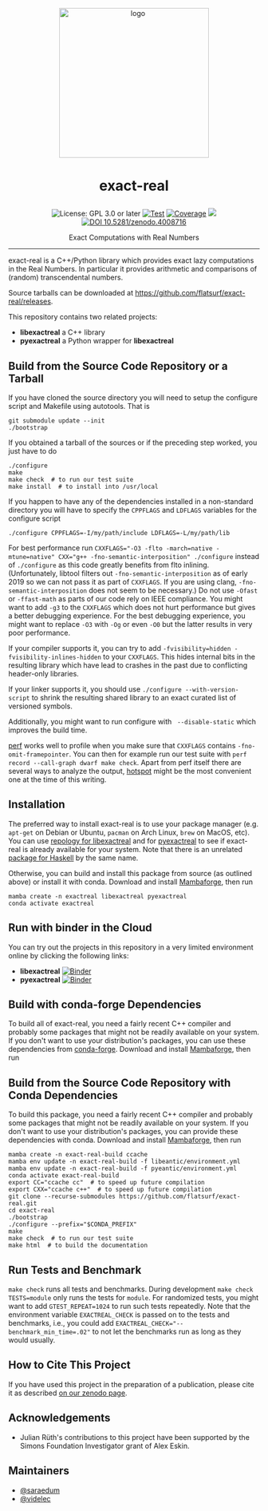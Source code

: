 <p align="center">
    <img alt="logo" src="https://github.com/flatsurf/exact-real/raw/master/logo.svg?sanitize=true" width="300px">
</p>

<h1><p align="center">exact-real</p></h1>

<p align="center">
  <img src="https://img.shields.io/badge/License-GPL_3.0_or_later-blue.svg" alt="License: GPL 3.0 or later">
  <a href="https://github.com/flatsurf/exact-real/actions/workflows/test.yml"><img src="https://github.com/flatsurf/exact-real/actions/workflows/test.yml/badge.svg" alt="Test"></a>
  <a href="https://codecov.io/gh/flatsurf/exact-real"><img src="https://codecov.io/gh/flatsurf/exact-real/branch/master/graph/badge.svg" alt="Coverage"></a>
  <a href="https://flatsurf.github.io/exact-real/asv/"><img src="http://img.shields.io/badge/benchmarked%20by-asv-blue.svg?style=flat"></a>
  <a href="https://doi.org/10.5281/zenodo.4008716"><img src="https://zenodo.org/badge/DOI/10.5281/zenodo.4008716.svg" alt="DOI 10.5281/zenodo.4008716"></a>
</p>

<p align="center">Exact Computations with Real Numbers</p>
<hr>

exact-real is a C++/Python library which provides exact lazy computations in the Real Numbers. In particular it provides arithmetic and comparisons of (random) transcendental numbers.

Source tarballs can be downloaded at https://github.com/flatsurf/exact-real/releases.

This repository contains two related projects:

* **libexactreal** a C++ library
* **pyexactreal** a Python wrapper for **libexactreal**

## Build from the Source Code Repository or a Tarball

If you have cloned the source directory you will need to setup the
configure script and Makefile using autotools. That is

    git submodule update --init
    ./bootstrap

If you obtained a tarball of the sources or if the preceding step
worked, you just have to do

    ./configure
    make
    make check  # to run our test suite
    make install  # to install into /usr/local

If you happen to have any of the dependencies installed in a non-standard
directory you will have to specify the `CPPFLAGS` and `LDFLAGS` variables for
the configure script

    ./configure CPPFLAGS=-I/my/path/include LDFLAGS=-L/my/path/lib

For best performance run `CXXFLAGS="-O3 -flto -march=native -mtune=native"
CXX="g++ -fno-semantic-interposition" ./configure` instead of `./configure` as
this code greatly benefits from flto inlining. (Unfortunately, libtool filters
out `-fno-semantic-interposition` as of early 2019 so we can not pass it as
part of `CXXFLAGS`. If you are using clang, `-fno-semantic-interposition` does
not seem to be necessary.) Do not use `-Ofast` or `-ffast-math` as parts of our
code rely on IEEE compliance. You might want to add `-g3` to the `CXXFLAGS`
which does not hurt performance but gives a better debugging experience. For
the best debugging experience, you might want to replace `-O3` with `-Og` or
even `-O0` but the latter results in very poor performance.

If your compiler supports it, you can try to add `-fvisibility=hidden
-fvisibility-inlines-hidden` to your `CXXFLAGS`. This hides internal bits in
the resulting library which have lead to crashes in the past due to conflicting
header-only libraries.

If your linker supports it, you should use `./configure --with-version-script`
to shrink the resulting shared library to an exact curated list of versioned
symbols.

Additionally, you might want to run configure with ` --disable-static` which
improves the build time.

[perf](https://perf.wiki.kernel.org/index.php/Main_Page) works well to profile
when you make sure that `CXXFLAGS` contains `-fno-omit-framepointer`. You can
then for example run our test suite with `perf record --call-graph dwarf make
check`. Apart from perf itself there are several ways to analyze the output,
[hotspot](https://github.com/KDAB/hotspot) might be the most convenient one at
the time of this writing.

## Installation

The preferred way to install exact-real is to use your package manager (e.g.
`apt-get` on Debian or Ubuntu, `pacman` on Arch Linux, `brew` on MacOS, etc).
You can use [repology for
libexactreal](https://repology.org/project/libexactreal/packages) and for
[pyexactreal](https://repology.org/project/pyexactreal/packages) to see if
exact-real is already available for your system. Note that there is an
unrelated [package for Haskell](https://hackage.haskell.org/package/exact-real)
by the same name.

Otherwise, you can build and install this package from source (as outlined
above) or install it with conda.
Download and install
[Mambaforge](https://github.com/conda-forge/miniforge#mambaforge), then run

```
mamba create -n exactreal libexactreal pyexactreal
conda activate exactreal
```

## Run with binder in the Cloud

You can try out the projects in this repository in a very limited environment
online by clicking the following links:

* **libexactreal** [![Binder](https://mybinder.org/badge_logo.svg)](https://mybinder.org/v2/gh/flatsurf/exact-real/master?filepath=binder%2FSample.ipynb)
* **pyexactreal** [![Binder](https://mybinder.org/badge_logo.svg)](https://mybinder.org/v2/gh/flatsurf/exact-real/master?filepath=binder%2FSample.pyexactreal.ipynb)

## Build with conda-forge Dependencies

To build all of exact-real, you need a fairly recent C++ compiler and probably
some packages that might not be readily available on your system. If you don't
want to use your distribution's packages, you can use these dependencies from
[conda-forge](https://conda-forge.org). Download and install
[Mambaforge](https://github.com/conda-forge/miniforge#mambaforge), then run

## Build from the Source Code Repository with Conda Dependencies

To build this package, you need a fairly recent C++ compiler and probably some
packages that might not be readily available on your system. If you don't want
to use your distribution's packages, you can provide these dependencies with
conda. Download and install
[Mambaforge](https://github.com/conda-forge/miniforge#mambaforge), then run

    mamba create -n exact-real-build ccache
    mamba env update -n exact-real-build -f libeantic/environment.yml
    mamba env update -n exact-real-build -f pyeantic/environment.yml
    conda activate exact-real-build
    export CC="ccache cc"  # to speed up future compilation
    export CXX="ccache c++"  # to speed up future compilation
    git clone --recurse-submodules https://github.com/flatsurf/exact-real.git
    cd exact-real
    ./bootstrap
    ./configure --prefix="$CONDA_PREFIX"
    make
    make check  # to run our test suite
    make html  # to build the documentation

## Run Tests and Benchmark

`make check` runs all tests and benchmarks. During development `make check TESTS=module`
only runs the tests for `module`. For randomized tests, you might want to add
`GTEST_REPEAT=1024` to run such tests repeatedly. Note that the environment
variable `EXACTREAL_CHECK` is passed on to the tests and benchmarks, i.e., you
could add `EXACTREAL_CHECK="--benchmark_min_time=.02"` to not let the
benchmarks run as long as they would usually.

## How to Cite This Project

If you have used this project in the preparation of a publication, please cite
it as described [on our zenodo page](https://doi.org/10.5281/zenodo.4008716).

## Acknowledgements

* Julian Rüth's contributions to this project have been supported by the Simons
  Foundation Investigator grant of Alex Eskin.

## Maintainers

* [@saraedum](https://github.com/saraedum)
* [@videlec](https://github.com/videlec)
